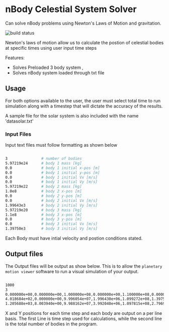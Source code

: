 # nBody Celestial System Solver

Can solve nBody problems using Newton's Laws of Motion and gravitation.

![build status](http://img.shields.io/travis/izaakschroeder/s3-streams/master.svg?style=flat)


Newton's laws of motion allow us to calculate the postion of celestial bodies at specific times using user input time steps 


Features:
 * Solves Preloaded 3 body system ,
 * Solves nBody system loaded through txt file
 

## Usage

For both options available to the user, the user must select total time to run simulation along with a timestep that will dictate the accuracy of the results. 

A sample file for the solar system is also included with the name 'datasolar.txt'


### Input Files
Input text files must follow formatting as shown below 

```sh

3               # number of bodies
5.97219e24      # body 1 mass [kg]
0.0             # body 1 initial x-pos [m]
0.0             # body 1 initial y-pos [m]
0.0             # body 1 initial Vx [m/s]
0.0             # body 1 initial Vy [m/s]
5.97219e22      # body 2 mass [kg]
1.0e8           # body 2 x-pos [m]
0.0             # body 2 y-pos [m]
0.0             # body 2 initial Vx [m/s]
1.99643e3       # body 2 initial Vy [m/s]
5.97219e20      # body 3 mass [kg]
1.1e8           # body 3 x-pos [m]
0.0             # body 3 y-pos [m]
0.0             # body 3 initial Vx [m/s]
1.39750e3       # body 3 initial Vy [m/s]

```

Each Body must have intial velocity and postion conditions stated.

## Output files

The Output files will be output as show below. This is to allow the `planetary motion viewer` software to run a visual simulation of your output. 


```sh

1000
3
0.000000e+00,0.000000e+00,1.000000e+08,0.000000e+00,1.100000e+08,0.000000e+00
4.018684e+02,0.000000e+00,9.996054e+07,1.996430e+06,1.099272e+08,1.397500e+06
1.205688e+03,8.003940e+00,9.988162e+07,3.992040e+06,1.097815e+08,2.796979e+06

```
X and Y positions for each time step and each body are output on a per line basis. 
The first Line is time step used for calculations, while the second line is the total number of bodies in the program. 


